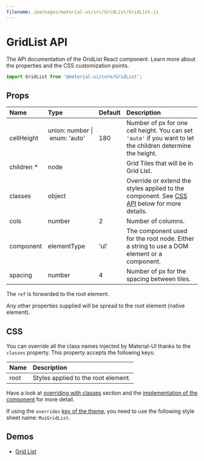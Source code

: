 ```yaml
---
filename: /packages/material-ui/src/GridList/GridList.js
---
```


<!--- This documentation is automatically generated, do not try to edit it. -->

# GridList API

<p class="description">The API documentation of the GridList React component. Learn more about the properties and the CSS customization points.</p>

```js
import GridList from '@material-ui/core/GridList';
```

## Props

| Name                                                     | Type                                                                                             | Default                                | Description                                                                                                  |
| :------------------------------------------------------- | :----------------------------------------------------------------------------------------------- | :------------------------------------- | :----------------------------------------------------------------------------------------------------------- |
| <span class="prop-name">cellHeight</span>                | <span class="prop-type">union:&nbsp;number&nbsp;&#124;<br>&nbsp;enum:&nbsp;'auto'<br><br></span> | <span class="prop-default">180</span>  | Number of px for one cell height. You can set `'auto'` if you want to let the children determine the height. |
| <span class="prop-name required">children&nbsp;\*</span> | <span class="prop-type">node</span>                                                              |                                        | Grid Tiles that will be in Grid List.                                                                        |
| <span class="prop-name">classes</span>                   | <span class="prop-type">object</span>                                                            |                                        | Override or extend the styles applied to the component. See [CSS API](#css) below for more details.          |
| <span class="prop-name">cols</span>                      | <span class="prop-type">number</span>                                                            | <span class="prop-default">2</span>    | Number of columns.                                                                                           |
| <span class="prop-name">component</span>                 | <span class="prop-type">elementType</span>                                                       | <span class="prop-default">'ul'</span> | The component used for the root node. Either a string to use a DOM element or a component.                   |
| <span class="prop-name">spacing</span>                   | <span class="prop-type">number</span>                                                            | <span class="prop-default">4</span>    | Number of px for the spacing between tiles.                                                                  |

The `ref` is forwarded to the root element.

Any other properties supplied will be spread to the root element (native element).

## CSS

You can override all the class names injected by Material-UI thanks to the `classes` property.
This property accepts the following keys:

| Name                                | Description                         |
| :---------------------------------- | :---------------------------------- |
| <span class="prop-name">root</span> | Styles applied to the root element. |

Have a look at [overriding with classes](/customization/overrides/#overriding-with-classes) section
and the [implementation of the component](https://github.com/mui-org/material-ui/blob/next/packages/material-ui/src/GridList/GridList.js)
for more detail.

If using the `overrides` [key of the theme](/customization/themes/#css),
you need to use the following style sheet name: `MuiGridList`.

## Demos

- [Grid List](/demos/grid-list/)
